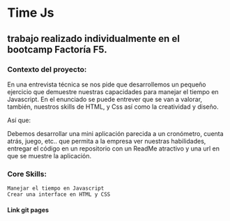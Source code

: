 # Time Js

## trabajo realizado individualmente en el bootcamp Factoría F5.

### Contexto del proyecto:

En una entrevista técnica se nos pide que desarrollemos un pequeño ejercicio que demuestre nuestras capacidades para manejar el tiempo en Javascript.
En el enunciado se puede entrever que se van a valorar, también, nuestros skills de HTML, y Css así como la creatividad y diseño.

Así que:

Debemos desarrollar una mini aplicación parecida a un cronómetro, cuenta atrás, juego, etc.. que permita a la empresa ver nuestras habilidades, entregar el código en un repositorio con un ReadMe atractivo y una url en que se muestre la aplicación.

### Core Skills:

    Manejar el tiempo en Javascript
    Crear una interface en HTML y CSS
    
#### Link git pages



 

